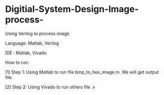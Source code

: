 # Digitial-System-Design-Image-process-
Using Verilog to process image

Language: Matlab, Verilog

IDE     : Matlab, Vivado

How to run:

[1] Step 1: Using Matlab to run file bmp_to_hex_image.m. We will get output file.

[2] Step 2: Using Vivado to run others file .v 
